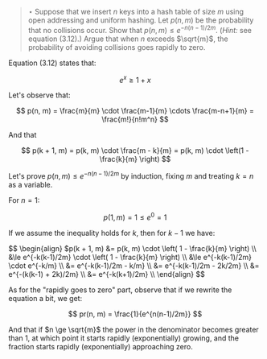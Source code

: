 > $\star$ Suppose that we insert $n$ keys into a hash table of size $m$ using
> open addressing and uniform hashing. Let $p(n,m)$ be the probability that no
> collisions occur. Show that $p(n, m) \le e^{-n(n-1)/2m}$. (_Hint:_ see
> equation (3.12).) Argue that when $n$ exceeds $\sqrt{m}$, the probability of
> avoiding collisions goes rapidly to zero.

Equation (3.12) states that:

$$ e^x \ge 1 + x $$

Let's observe that:

$$ p(n, m) = \frac{m}{m} \cdot \frac{m-1}{m} \cdots \frac{m-n+1}{m} = \frac{m!}{n!m^n} $$

And that

$$ p(k + 1, m) = p(k, m) \cdot \frac{m - k}{m} = p(k, m) \cdot \left(1 - \frac{k}{m} \right) $$

Let's prove $p(n, m) \le e^{-n(n-1)/2m}$ by induction, fixing $m$ and treating
$k = n$ as a variable.

For $n = 1$:

$$ p(1, m) = 1 \le e^{0} = 1 $$

If we assume the inequality holds for $k$, then for $k - 1$ we have:

$$
    \begin{align}
      $p(k + 1, m) &= p(k, m) \cdot \left( 1 - \frac{k}{m} \right) \\\\
                   &\le e^{-k(k-1)/2m} \cdot \left( 1 - \frac{k}{m} \right) \\\\
                   &\le e^{-k(k-1)/2m} \cdot e^{-k/m} \\\\
                   &= e^{-k(k-1)/2m - k/m} \\\\
                   &= e^{-k(k-1)/2m - 2k/2m} \\\\
                   &= e^{-(k(k-1) + 2k)/2m} \\\\
                   &= e^{-k(k+1)/2m} \\\\
    \end{align}
$$

As for the "rapidly goes to zero" part, observe that if we rewrite the equation
a bit, we get:

$$ pr(n, m) = \frac{1}{e^{n(n-1)/2m}} $$

And that if $n \ge \sqrt{m}$ the power in the denominator becomes greater than
1, at which point it starts rapidly (exponentially) growing, and the fraction
starts rapidly (exponentially) approaching zero.
